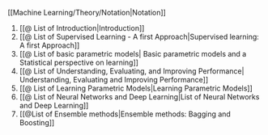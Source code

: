  [[Machine Learning/Theory/Notation|Notation]]
1. [[@ List of Introduction|Introduction]]
2. [[@ List of Supervised Learning - A first Approach|Supervised learning: A first Approach]]
3. [[@ List of basic parametric models| Basic parametric models and a Statistical perspective on learning]] 
4. [[@ List of Understanding, Evaluating, and Improving Performance| Understanding, Evaluating and Improving Performance]]
5. [[@ List of Learning Parametric Models|Learning Parametric Models]]
6. [[@ List of Neural Networks and Deep Learning|List of Neural Networks and Deep Learning]] 
7. [[@List of Ensemble methods|Ensemble methods: Bagging and Boosting]]